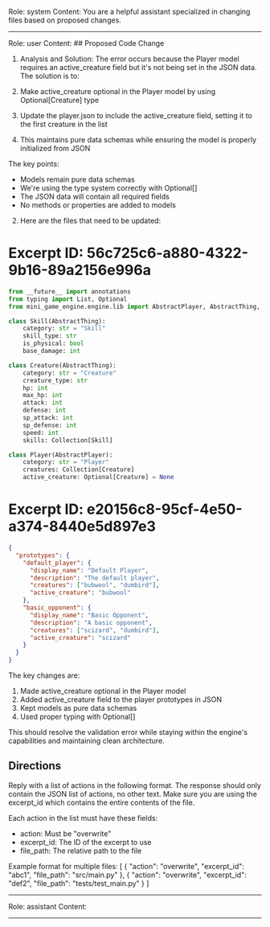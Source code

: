 Role: system
Content: You are a helpful assistant specialized in changing files based on proposed changes.
__________________
Role: user
Content: ## Proposed Code Change
1. Analysis and Solution:
The error occurs because the Player model requires an active_creature field but it's not being set in the JSON data. The solution is to:

1. Make active_creature optional in the Player model by using Optional[Creature] type
2. Update the player.json to include the active_creature field, setting it to the first creature in the list
3. This maintains pure data schemas while ensuring the model is properly initialized from JSON

The key points:
- Models remain pure data schemas
- We're using the type system correctly with Optional[]
- The JSON data will contain all required fields
- No methods or properties are added to models

2. Here are the files that need to be updated:

# Excerpt ID: 56c725c6-a880-4322-9b16-89a2156e996a
```python main_game/models.py
from __future__ import annotations
from typing import List, Optional
from mini_game_engine.engine.lib import AbstractPlayer, AbstractThing, Collection

class Skill(AbstractThing):
    category: str = "Skill"
    skill_type: str
    is_physical: bool 
    base_damage: int

class Creature(AbstractThing):
    category: str = "Creature"
    creature_type: str
    hp: int
    max_hp: int
    attack: int
    defense: int
    sp_attack: int
    sp_defense: int
    speed: int
    skills: Collection[Skill]

class Player(AbstractPlayer):
    category: str = "Player"
    creatures: Collection[Creature]
    active_creature: Optional[Creature] = None
```

# Excerpt ID: e20156c8-95cf-4e50-a374-8440e5d897e3
```json main_game/content/player.json
{
  "prototypes": {
    "default_player": {
      "display_name": "Default Player",
      "description": "The default player",
      "creatures": ["bubwool", "dumbird"],
      "active_creature": "bubwool"
    },
    "basic_opponent": {
      "display_name": "Basic Opponent",
      "description": "A basic opponent",
      "creatures": ["scizard", "dumbird"],
      "active_creature": "scizard"
    }
  }
}
```

The key changes are:
1. Made active_creature optional in the Player model
2. Added active_creature field to the player prototypes in JSON
3. Kept models as pure data schemas
4. Used proper typing with Optional[]

This should resolve the validation error while staying within the engine's capabilities and maintaining clean architecture.

## Directions
Reply with a list of actions in the following format. The response should only contain the JSON list of actions, no other text.
Make sure you are using the excerpt_id which contains the entire contents of the file.

Each action in the list must have these fields:
- action: Must be "overwrite"
- excerpt_id: The ID of the excerpt to use
- file_path: The relative path to the file

Example format for multiple files:
[
    {
        "action": "overwrite",
        "excerpt_id": "abc1",
        "file_path": "src/main.py"
    },
    {
        "action": "overwrite",
        "excerpt_id": "def2",
        "file_path": "tests/test_main.py"
    }
]
__________________
Role: assistant
Content: 
__________________
